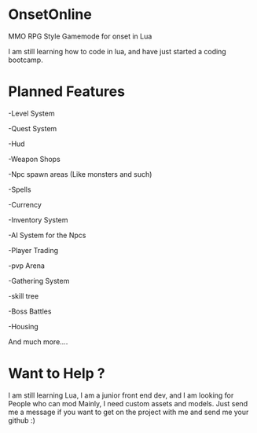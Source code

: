 # OnsetOnline
MMO RPG Style Gamemode for onset in Lua

I am still learning how to code in lua, and have just started a coding bootcamp.

# Planned Features
-Level System

-Quest System

-Hud

-Weapon Shops

-Npc spawn areas (Like monsters and such)

-Spells

-Currency

-Inventory System

-AI System for the Npcs

-Player Trading

-pvp Arena

-Gathering System

-skill tree

-Boss Battles

-Housing



And much more....


# Want to Help ?
I am still learning Lua, I am a junior front end dev, and I am looking for People who can mod Mainly, I need custom assets and models.
Just send me a message if you want to get on the project with me and send me your github :)
